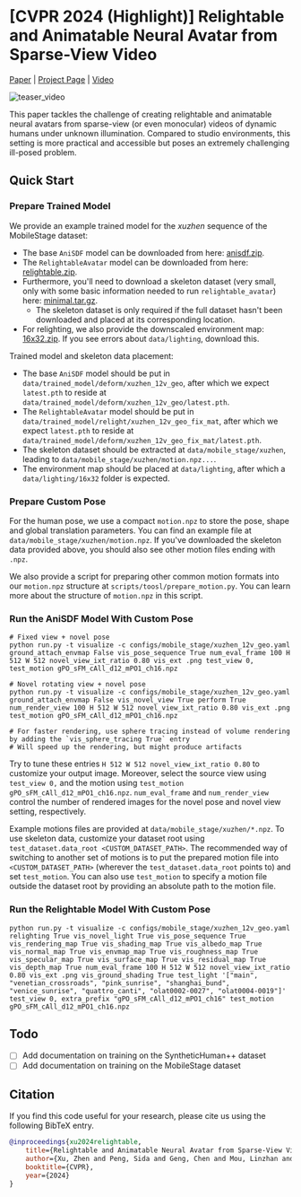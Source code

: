 # [CVPR 2024 (Highlight)] Relightable and Animatable Neural Avatar from Sparse-View Video

[Paper](https://arxiv.org/abs/2308.07903) | [Project Page](https://zju3dv.github.io/relightable_avatar) | [Video](https://youtu.be/BQ3pL7Uwbdk)



![teaser_video](https://github.com/dendenxu/relightable_avatar/assets/43734697/874231a3-3366-4d2f-a081-05ccf05e4096)

This paper tackles the challenge of creating relightable and animatable neural avatars from sparse-view (or even monocular) videos of dynamic humans under unknown illumination.
Compared to studio environments, this setting is more practical and accessible but poses an extremely challenging ill-posed problem.


## Quick Start

### Prepare Trained Model

We provide an example trained model for the *xuzhen* sequence of the MobileStage dataset:
- The base `AniSDF` model can be downloaded from here: [anisdf.zip](https://github.com/zju3dv/RelightableAvatar/files/15020629/anisdf.zip).
- The `RelightableAvatar` model can be downloaded from here: [relightable.zip](https://github.com/zju3dv/RelightableAvatar/files/15020631/relightable.zip).
- Furthermore, you'll need to download a skeleton dataset (very small, only with some basic information needed to run `relightable_avatar`) here: [minimal.tar.gz](https://github.com/zju3dv/RelightableAvatar/files/15020633/minimal.tar.gz).
  - The skeleton dataset is only required if the full dataset hasn't been downloaded and placed at its corresponding location.
- For relighting, we also provide the downscaled environment map: [16x32.zip](https://github.com/zju3dv/RelightableAvatar/files/15020635/16x32.zip). If you see errors about `data/lighting`, download this.

Trained model and skeleton data placement:
- The base `AniSDF` model should be put in `data/trained_model/deform/xuzhen_12v_geo`, after which we expect `latest.pth` to reside at `data/trained_model/deform/xuzhen_12v_geo/latest.pth`.
- The `RelightableAvatar` model should be put in `data/trained_model/relight/xuzhen_12v_geo_fix_mat`, after which we expect `latest.pth` to reside at `data/trained_model/deform/xuzhen_12v_geo_fix_mat/latest.pth`.
- The skeleton dataset should be extracted at `data/mobile_stage/xuzhen`, leading to `data/mobile_stage/xuzhen/motion.npz...`.
- The environment map should be placed at `data/lighting`, after which a `data/lighting/16x32` folder is expected.

### Prepare Custom Pose

For the human pose, we use a compact `motion.npz` to store the pose, shape and global translation parameters.
You can find an example file at `data/mobile_stage/xuzhen/motion.npz`.
If you've downloaded the skeleton data provided above, you should also see other motion files ending with `.npz`.

We also provide a script for preparing other common motion formats into our `motion.npz` structure at `scripts/toosl/prepare_motion.py`.
You can learn more about the structure of `motion.npz` in this script.

### Run the AniSDF Model With Custom Pose

```shell
# Fixed view + novel pose
python run.py -t visualize -c configs/mobile_stage/xuzhen_12v_geo.yaml ground_attach_envmap False vis_pose_sequence True num_eval_frame 100 H 512 W 512 novel_view_ixt_ratio 0.80 vis_ext .png test_view 0, test_motion gPO_sFM_cAll_d12_mPO1_ch16.npz

# Novel rotating view + novel pose
python run.py -t visualize -c configs/mobile_stage/xuzhen_12v_geo.yaml ground_attach_envmap False vis_novel_view True perform True num_render_view 100 H 512 W 512 novel_view_ixt_ratio 0.80 vis_ext .png test_motion gPO_sFM_cAll_d12_mPO1_ch16.npz

# For faster rendering, use sphere tracing instead of volume rendering by adding the `vis_sphere_tracing True` entry
# Will speed up the rendering, but might produce artifacts
```

Try to tune these entries `H 512 W 512 novel_view_ixt_ratio 0.80` to customize your output image.
Moreover, select the source view using `test_view 0,` and the motion using `test_motion gPO_sFM_cAll_d12_mPO1_ch16.npz`.
`num_eval_frame` and `num_render_view` control the number of rendered images for the novel pose and novel view setting, respectively.

Example motions files are provided at `data/mobile_stage/xuzhen/*.npz`.
To use skeleton data, customize your dataset root using `test_dataset.data_root <CUSTOM_DATASET_PATH>`.
The recommended way of switching to another set of motions is to put the prepared motion file into `<CUSTOM_DATASET_PATH>` (wherever the `test_dataset.data_root` points to) and set `test_motion`.
You can also use `test_motion` to specify a motion file outside the dataset root by providing an absolute path to the motion file.

### Run the Relightable Model With Custom Pose

```shell
python run.py -t visualize -c configs/mobile_stage/xuzhen_12v_geo.yaml relighting True vis_novel_light True vis_pose_sequence True vis_rendering_map True vis_shading_map True vis_albedo_map True vis_normal_map True vis_envmap_map True vis_roughness_map True vis_specular_map True vis_surface_map True vis_residual_map True vis_depth_map True num_eval_frame 100 H 512 W 512 novel_view_ixt_ratio 0.80 vis_ext .png vis_ground_shading True test_light '["main", "venetian_crossroads", "pink_sunrise", "shanghai_bund", "venice_sunrise", "quattro_canti", "olat0002-0027", "olat0004-0019"]' test_view 0, extra_prefix "gPO_sFM_cAll_d12_mPO1_ch16" test_motion gPO_sFM_cAll_d12_mPO1_ch16.npz
```

## Todo

- [ ] Add documentation on training on the SyntheticHuman++ dataset
- [ ] Add documentation on training on the MobileStage dataset

## Citation

If you find this code useful for your research, please cite us using the following BibTeX entry.

```bibtex
@inproceedings{xu2024relightable,
    title={Relightable and Animatable Neural Avatar from Sparse-View Video},
    author={Xu, Zhen and Peng, Sida and Geng, Chen and Mou, Linzhan and Yan, Zihan and Sun, Jiaming and Bao, Hujun and Zhou, Xiaowei},
    booktitle={CVPR},
    year={2024}
}
```

